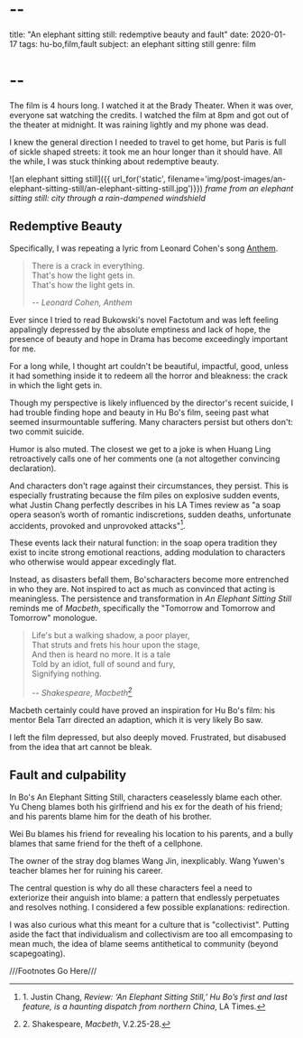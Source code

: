 # --
title: "An elephant sitting still: redemptive beauty and fault"
date: 2020-01-17
tags: hu-bo,film,fault
subject: an elephant sitting still
genre: film
# --

The film is 4 hours long. I watched it at the Brady Theater. When it was over, everyone sat watching the credits. I watched the film at 8pm and got out of the theater at midnight. It was raining lightly and my phone was dead.

I knew the general direction I needed to travel to get home, but Paris is full of sickle shaped streets: it took me an hour longer than it should have. All the while, I was stuck thinking about redemptive beauty.

![an elephant sitting still]({{ url_for('static', filename='img/post-images/an-elephant-sitting-still/an-elephant-sitting-still.jpg')}})
*frame from an elephant sitting still: city through a rain-dampened windshield*

## Redemptive Beauty

Specifically, I was repeating a lyric from Leonard Cohen's song [Anthem](https://open.spotify.com/track/7aAE5KL20Uycf3dswsaHjp?si=rosh5vBKQOaNVAMgghYuNQ).

> There is a crack in everything.  
> That's how the light gets in.  
> That's how the light gets in.  
>
> <cite>-- Leonard Cohen, Anthem</cite>

Ever since I tried to read Bukowski's novel Factotum and was left feeling appalingly depressed by the absolute emptiness and lack of hope, the presence of beauty and hope in Drama has become exceedingly important for me.

For a long while, I thought art couldn't be beautiful, impactful, good, unless it had something inside it to redeem all the horror and bleakness: the crack in which the light gets in.

Though my perspective is likely influenced by the director's recent suicide, I had trouble finding hope and beauty in Hu Bo's film, seeing past what seemed insurmountable suffering. Many characters persist but others don't: two commit suicide.

Humor is also muted. The closest we get to a joke is when Huang Ling retroactively calls one of her comments one (a not altogether convincing declaration).

And characters don't rage against their circumstances, they persist. This is especially frustrating because the film piles on explosive sudden events, what Justin Chang perfectly describes in his LA Times review as "a soap opera season’s worth of romantic indiscretions, sudden deaths, unfortunate accidents, provoked and unprovoked attacks"[^1]. 

These events lack their natural function: in the soap opera tradition they exist to incite strong emotional reactions, adding modulation to characters who otherwise would appear excedingly flat.

Instead, as disasters befall them, Bo'scharacters become more entrenched in who they are. Not inspired to act as much as convinced that acting is meaningless. The persistence and transformation in *An Elephant Sitting Still* reminds me of *Macbeth*, specifically the "Tomorrow and Tomorrow and Tomorrow" monologue.

> Life's but a walking shadow, a poor player,  
> That struts and frets his hour upon the stage,  
> And then is heard no more. It is a tale  
> Told by an idiot, full of sound and fury,  
> Signifying nothing.  
>  
> <cite>-- Shakespeare, Macbeth[^2]</cite>

Macbeth certainly could have proved an inspiration for Hu Bo's film: his mentor Bela Tarr directed an adaption, which it is very likely Bo saw.

I left the film depressed, but also deeply moved. Frustrated, but disabused from the idea that art cannot be bleak.

## Fault and culpability

In Bo's An Elephant Sitting Still, characters ceaselessly blame each other. Yu Cheng blames both his girlfriend and his ex for the death of his friend; and his parents blame him for the death of his brother.

Wei Bu blames his friend for revealing his location to his parents, and a bully blames that same friend for the theft of a cellphone. 

The owner of the stray dog blames Wang Jin, inexplicably. Wang Yuwen's teacher blames her for ruining his career.

The central question is why do all these characters feel a need to exteriorize their anguish into blame: a pattern that endlessly perpetuates and resolves nothing. I considered a few possible explanations: redirection.

I was also curious what this meant for a culture that is "collectivist". Putting aside the fact that individualism and collectivism are too all emcompasing to mean much, the idea of blame seems antithetical to community (beyond scapegoating).

///Footnotes Go Here///
[^1]: 1\. Justin Chang, *Review: ‘An Elephant Sitting Still,’ Hu Bo’s first and last feature, is a haunting dispatch from northern China*, LA Times.
[^2]: 2\. Shakespeare, *Macbeth*, V.2.25-28.
